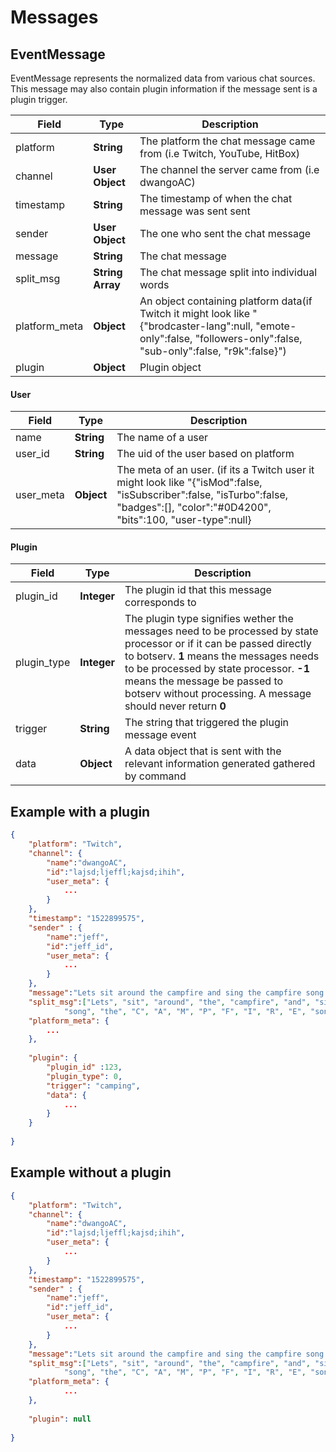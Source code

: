 # Messages


## EventMessage

EventMessage represents the normalized data from various chat sources. This
message may also contain plugin information if the message sent is a plugin
trigger.

| Field           |Type             | Description|
| ---------       |-----            |---------   |
| platform        | **String**      | The platform the chat message came from (i.e Twitch, YouTube, HitBox) |
| channel         | **User Object** | The channel the server came from (i.e dwangoAC) |
| timestamp       | **String**      | The timestamp of when the chat message was sent sent |
| sender          | **User Object** | The one who sent the chat message |
| message         | **String**      | The chat message |
| split_msg       | **String Array**| The chat message split into individual words|
| platform_meta   | **Object**      | An object containing platform data(if Twitch it might look like " {"brodcaster-lang":null, "emote-only":false, "followers-only":false, "sub-only":false, "r9k":false}")
| plugin          | **Object**      | Plugin object

#### User

| Field           |Type             | Description|
| ---------       |-----            |---------   |
| name            | **String**      | The name of a user |
| user_id         | **String**      | The uid of the user based on platform |
| user_meta       | **Object**      | The meta of an user. (if its a Twitch user it might look like "{"isMod":false, "isSubscriber":false, "isTurbo":false, "badges":[], "color":"#0D4200", "bits":100, "user-type":null}|

#### Plugin

| Field           |Type             | Description|
| ---------       |-----            |---------   |
| plugin_id       | **Integer**     | The plugin id that this message corresponds to
| plugin_type     | **Integer**     | The plugin type signifies wether the messages need to be processed by state processor or if it can be passed directly to botserv. **1** means the messages needs to be processed by state processor. **-1** means the message be passed to botserv without processing. A message should never return **0**
| trigger         | **String**      | The string that triggered the plugin message event
| data            | **Object**      | A data object that is sent with the relevant information generated gathered by command

## Example with a plugin
```json
{
	"platform": "Twitch",
	"channel": {
		"name":"dwangoAC",
		"id":"lajsd;ljeffl;kajsd;ihih",
		"user_meta": {
			...
		}
	},
	"timestamp": "1522899575",
	"sender" : {
		"name":"jeff",
		"id":"jeff_id",
		"user_meta": {
			...
		}
	},
	"message":"Lets sit around the campfire and sing the campfire song the C A M P F I R E song",
	"split_msg":["Lets", "sit", "around", "the", "campfire", "and", "sing", "the", "campfire", 
			"song", "the", "C", "A", "M", "P", "F", "I", "R", "E", "song"],
	"platform_meta": {
		...
	},
	
	"plugin": {
		"plugin_id" :123,
		"plugin_type": 0,
		"trigger": "camping",
		"data": {
			...
		}
	}
	
}
```

## Example without a plugin
```json
{
	"platform": "Twitch",
	"channel": {
		"name":"dwangoAC",
		"id":"lajsd;ljeffl;kajsd;ihih",
		"user_meta": {
			...
		}
	},
	"timestamp": "1522899575",
	"sender" : {
		"name":"jeff",
		"id":"jeff_id",
		"user_meta": {
			...
		}
	},
	"message":"Lets sit around the campfire and sing the campfire song the C A M P F I R E song",
	"split_msg":["Lets", "sit", "around", "the", "campfire", "and", "sing", "the", "campfire", 
			"song", "the", "C", "A", "M", "P", "F", "I", "R", "E", "song"],
	"platform_meta": {
        	...
	},
	
	"plugin": null
	
}
```
